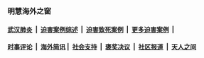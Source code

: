 
### 明慧海外之窗

####  [武汉肺炎](indexes/365.md?t=01290400) &nbsp;|&nbsp;  [迫害案例综述](indexes/328.md?t=01290400) &nbsp;|&nbsp; [迫害致死案例](indexes/277.md?t=01290400)  &nbsp;|&nbsp; [更多迫害案例](indexes/81.md?t=01290400)  &nbsp;|&nbsp; 
####  [时事评论](indexes/251.md?t=01290400) &nbsp;|&nbsp; [海外简讯](indexes/245.md?t=01290400)&nbsp;|&nbsp;  [社会支持](indexes/140.md?t=01290400) &nbsp;|&nbsp; [褒奖决议](indexes/282.md?t=01290400) &nbsp;|&nbsp; [社区报道](indexes/91.md?t=01290400)  &nbsp;|&nbsp; [天人之间](indexes/78.md?t=01290400) 


